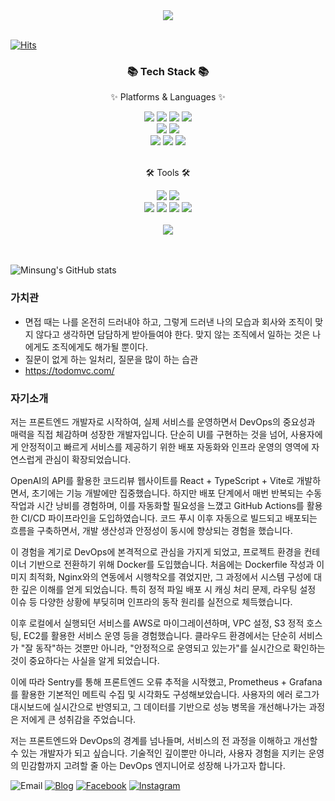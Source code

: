 <div align=center>
	<img src="https://capsule-render.vercel.app/api?type=waving&color=auto&height=200&section=header&text=MasterJms%20Github!&fontSize=90" />	
</div>
<br>

  [![Hits](https://hits.seeyoufarm.com/api/count/incr/badge.svg?url=https%3A%2F%2Fgithub.com%2Fgjbae1212%2Fhit-counter&count_bg=%2379C83D&title_bg=%23555555&icon=&icon_color=%23E7E7E7&title=hits&edge_flat=false)](https://hits.seeyoufarm.com)


<div align=center>
	<h3>📚 Tech Stack 📚</h3>
	<p>✨ Platforms & Languages ✨</p>
</div>

<div align="center">
	<img src="https://img.shields.io/badge/HTML5-E34F26?style=flat&logo=HTML5&logoColor=white" />
	<img src="https://img.shields.io/badge/CSS3-1572B6?style=flat&logo=CSS3&logoColor=white" />
	<img src="https://img.shields.io/badge/JavaScript-F7DF1E?style=flat&logo=JavaScript&logoColor=white" />
	<img src="https://img.shields.io/badge/jQuery-0769AD?style=flat&logo=jQuery&logoColor=white" />
	<br>
	<img src="https://img.shields.io/badge/Spring-6DB33F?style=flat&logo=Spring&logoColor=white" />
	<img src="https://img.shields.io/badge/Bootstrap-7952B3?style=flat&logo=Bootstrap&logoColor=white" />
	<br>
	<img src="https://img.shields.io/badge/MySQL-4479A1?style=flat&logo=MySQL&logoColor=white" />
	<img src="https://img.shields.io/badge/MongoDB-003545?style=flat&logo=MongoDB&logoColor=white" />
	<img src="https://img.shields.io/badge/Express-FCC624?style=flat&logo=Express&logoColor=white" />
</div>
<br>

<div align=center>
	<p>🛠 Tools 🛠</p>
</div>
<div align=center>
	<img src="https://img.shields.io/badge/groomide%20IDE-2C2255?style=flat&logo=GroomIde&logoColor=white" />
	<img src="https://img.shields.io/badge/Visual%20Studio%20Code-007ACC?style=flat&logo=VisualStudioCode&logoColor=white" />
	<br>
	<img src="https://img.shields.io/badge/React-F8DC75?style=flat&logo=React&logoColor=white" />
	<img src="https://img.shields.io/badge/Vue.js-009639?style=flat&logo=Vue.js&logoColor=white" />
	<img src="https://img.shields.io/badge/AWS-232F3E?style=flat&logo=AmazonAWS&logoColor=white" />
	<img src="https://img.shields.io/badge/GitHub-181717?style=flat&logo=GitHub&logoColor=white" />
</div>
<br>

<div align=center>
  <img src="https://github-readme-stats.vercel.app/api/top-langs/?username=masterjms&layout=compact"><br><br>
</div>
<br>

![Minsung's GitHub stats](https://github-readme-stats.vercel.app/api?username=masterjms)


### 가치관
- 면접 때는 나를 온전히 드러내야 하고, 그렇게 드러낸 나의 모습과 회사와 조직이 맞지 않다고 생각하면 담담하게 받아들여야 한다. 맞지 않는 조직에서 일하는 것은 나에게도 조직에게도 해가될 뿐이다.
- 질문이 없게 하는 일처리, 질문을 많이 하는 습관
- https://todomvc.com/

### 자기소개
저는 프론트엔드 개발자로 시작하여, 실제 서비스를 운영하면서 DevOps의 중요성과 매력을 직접 체감하며 성장한 개발자입니다. 단순히 UI를 구현하는 것을 넘어, 사용자에게 안정적이고 빠르게 서비스를 제공하기 위한 배포 자동화와 인프라 운영의 영역에 자연스럽게 관심이 확장되었습니다.

OpenAI의 API를 활용한 코드리뷰 웹사이트를 React + TypeScript + Vite로 개발하면서, 초기에는 기능 개발에만 집중했습니다. 하지만 배포 단계에서 매번 반복되는 수동 작업과 시간 낭비를 경험하며, 이를 자동화할 필요성을 느꼈고 GitHub Actions를 활용한 CI/CD 파이프라인을 도입하였습니다. 코드 푸시 이후 자동으로 빌드되고 배포되는 흐름을 구축하면서, 개발 생산성과 안정성이 동시에 향상되는 경험을 했습니다.

이 경험을 계기로 DevOps에 본격적으로 관심을 가지게 되었고, 프로젝트 환경을 컨테이너 기반으로 전환하기 위해 Docker를 도입했습니다. 처음에는 Dockerfile 작성과 이미지 최적화, Nginx와의 연동에서 시행착오를 겪었지만, 그 과정에서 시스템 구성에 대한 깊은 이해를 얻게 되었습니다. 특히 정적 파일 배포 시 캐싱 처리 문제, 라우팅 설정 이슈 등 다양한 상황에 부딪히며 인프라의 동작 원리를 실전으로 체득했습니다.

이후 로컬에서 실행되던 서비스를 AWS로 마이그레이션하며, VPC 설정, S3 정적 호스팅, EC2를 활용한 서비스 운영 등을 경험했습니다. 클라우드 환경에서는 단순히 서비스가 "잘 동작"하는 것뿐만 아니라, "안정적으로 운영되고 있는가"를 실시간으로 확인하는 것이 중요하다는 사실을 알게 되었습니다.

이에 따라 Sentry를 통해 프론트엔드 오류 추적을 시작했고, Prometheus + Grafana를 활용한 기본적인 메트릭 수집 및 시각화도 구성해보았습니다. 사용자의 에러 로그가 대시보드에 실시간으로 반영되고, 그 데이터를 기반으로 성능 병목을 개선해나가는 과정은 저에게 큰 성취감을 주었습니다.

저는 프론트엔드와 DevOps의 경계를 넘나들며, 서비스의 전 과정을 이해하고 개선할 수 있는 개발자가 되고 싶습니다. 기술적인 깊이뿐만 아니라, 사용자 경험을 지키는 운영의 민감함까지 고려할 줄 아는 DevOps 엔지니어로 성장해 나가고자 합니다.




![Email](https://img.shields.io/badge/mstoto0319@gmail.com-yellow?logo=messenger&logoColor=fff)
[![Blog](https://img.shields.io/badge/TIL-https://github.com/masterjms-%23333?labelColor=%23aaa)](https://github.com/masterjms/TIL)
[![Facebook](https://img.shields.io/badge/facebook-1877f2?style=flat-square&logo=facebook&logoColor=white)](https://www.facebook.com/profile)
[![Instagram](https://img.shields.io/badge/instagram-E4405F?style=flat-square&logo=instagram&logoColor=white)](https://www.instagram.com//?hl=ko)
